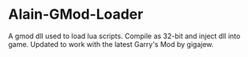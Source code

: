 # Alain-GMod-Loader
A gmod dll used to load lua scripts. Compile as 32-bit and inject dll into game. Updated to work with the latest Garry's Mod by gigajew.
